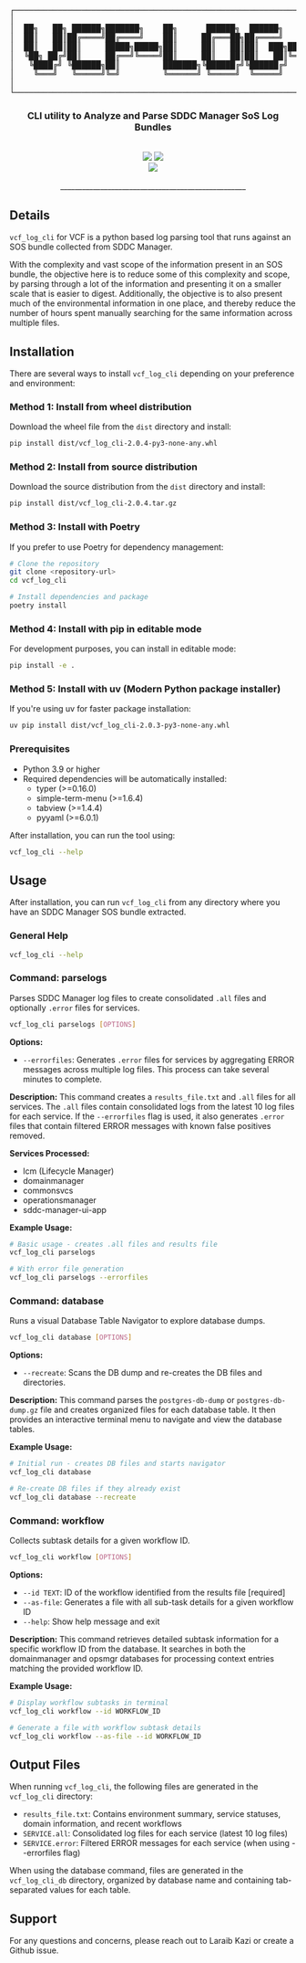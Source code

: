 <div align="center">
<pre>
┌────────────────────────────────────────────────────────────────────────────────────┐
│                                                                                    │
│  ██╗   ██╗ ██████╗███████╗    ██╗      ██████╗  ██████╗        ██████╗██╗     ██╗  │
│  ██║   ██║██╔════╝██╔════╝    ██║     ██╔═══██╗██╔════╝       ██╔════╝██║     ██║  │
│  ██║   ██║██║     █████╗█████╗██║     ██║   ██║██║  ███╗█████╗██║     ██║     ██║  │
│  ╚██╗ ██╔╝██║     ██╔══╝╚════╝██║     ██║   ██║██║   ██║╚════╝██║     ██║     ██║  │
│   ╚████╔╝ ╚██████╗██║         ███████╗╚██████╔╝╚██████╔╝      ╚██████╗███████╗██║  │
│    ╚═══╝   ╚═════╝╚═╝         ╚══════╝ ╚═════╝  ╚═════╝        ╚═════╝╚══════╝╚═╝  │
│                                                                                    │
└────────────────────────────────────────────────────────────────────────────────────┘
</pre>
</div>
<div align="center">

<h3>CLI utility to Analyze and Parse SDDC Manager SoS Log Bundles</h3>
<br>
</div>

<div align="center">
    <img src="https://img.shields.io/badge/status-stable-green"/>
    <img src="https://img.shields.io/badge/development-active-green"/> <br>
    <img src="https://img.shields.io/badge/version-2.0.4-blue"/>
    <br>
    <br>
</div>

<div align="center"">
    ___________________________________________________
    <br>
</div>

## Details

`vcf_log_cli` for VCF is a python based log parsing tool that runs against an SOS bundle collected from SDDC Manager.

With the complexity and vast scope of the information present in an SOS bundle, the objective here is to reduce some of this complexity and scope, by parsing through a lot of the information and presenting it on a smaller scale that is easier to digest.
Additionally, the objective is to also present much of the environmental information in one place, and thereby reduce the number of hours spent manually searching for the same information across multiple files.

## Installation

There are several ways to install `vcf_log_cli` depending on your preference and environment:

### Method 1: Install from wheel distribution
Download the wheel file from the `dist` directory and install:
```bash
pip install dist/vcf_log_cli-2.0.4-py3-none-any.whl
```

### Method 2: Install from source distribution
Download the source distribution from the `dist` directory and install:
```bash
pip install dist/vcf_log_cli-2.0.4.tar.gz
```

### Method 3: Install with Poetry
If you prefer to use Poetry for dependency management:
```bash
# Clone the repository
git clone <repository-url>
cd vcf_log_cli

# Install dependencies and package
poetry install
```

### Method 4: Install with pip in editable mode
For development purposes, you can install in editable mode:
```bash
pip install -e .
```

### Method 5: Install with uv (Modern Python package installer)
If you're using uv for faster package installation:
```bash
uv pip install dist/vcf_log_cli-2.0.3-py3-none-any.whl
```

### Prerequisites
- Python 3.9 or higher
- Required dependencies will be automatically installed:
  - typer (>=0.16.0)
  - simple-term-menu (>=1.6.4)
  - tabview (>=1.4.4)
  - pyyaml (>=6.0.1)

After installation, you can run the tool using:
```bash
vcf_log_cli --help
```


## Usage

After installation, you can run `vcf_log_cli` from any directory where you have an SDDC Manager SOS bundle extracted.

### General Help
```bash
vcf_log_cli --help
```

### Command: parselogs
Parses SDDC Manager log files to create consolidated `.all` files and optionally `.error` files for services.

```bash
vcf_log_cli parselogs [OPTIONS]
```

**Options:**
- `--errorfiles`: Generates `.error` files for services by aggregating ERROR messages across multiple log files. This process can take several minutes to complete.

**Description:**
This command creates a `results_file.txt` and `.all` files for all services. The `.all` files contain consolidated logs from the latest 10 log files for each service. If the `--errorfiles` flag is used, it also generates `.error` files that contain filtered ERROR messages with known false positives removed.

**Services Processed:**
- lcm (Lifecycle Manager)
- domainmanager
- commonsvcs
- operationsmanager
- sddc-manager-ui-app

**Example Usage:**
```bash
# Basic usage - creates .all files and results file
vcf_log_cli parselogs

# With error file generation
vcf_log_cli parselogs --errorfiles
```

### Command: database
Runs a visual Database Table Navigator to explore database dumps.

```bash
vcf_log_cli database [OPTIONS]
```

**Options:**
- `--recreate`: Scans the DB dump and re-creates the DB files and directories.

**Description:**
This command parses the `postgres-db-dump` or `postgres-db-dump.gz` file and creates organized files for each database table. It then provides an interactive terminal menu to navigate and view the database tables.

**Example Usage:**
```bash
# Initial run - creates DB files and starts navigator
vcf_log_cli database

# Re-create DB files if they already exist
vcf_log_cli database --recreate
```

### Command: workflow
Collects subtask details for a given workflow ID.

```bash
vcf_log_cli workflow [OPTIONS]
```

**Options:**
- `--id TEXT`: ID of the workflow identified from the results file [required]
- `--as-file`: Generates a file with all sub-task details for a given workflow ID
- `--help`: Show help message and exit

**Description:**
This command retrieves detailed subtask information for a specific workflow ID from the database. It searches in both the domainmanager and opsmgr databases for processing context entries matching the provided workflow ID.

**Example Usage:**
```bash
# Display workflow subtasks in terminal
vcf_log_cli workflow --id WORKFLOW_ID

# Generate a file with workflow subtask details
vcf_log_cli workflow --as-file --id WORKFLOW_ID
```

## Output Files

When running `vcf_log_cli`, the following files are generated in the `vcf_log_cli` directory:
- `results_file.txt`: Contains environment summary, service statuses, domain information, and recent workflows
- `SERVICE.all`: Consolidated log files for each service (latest 10 log files)
- `SERVICE.error`: Filtered ERROR messages for each service (when using --errorfiles flag)

When using the database command, files are generated in the `vcf_log_cli_db` directory, organized by database name and containing tab-separated values for each table.


## Support
For any questions and concerns, please reach out to Laraib Kazi or create a Github issue.

